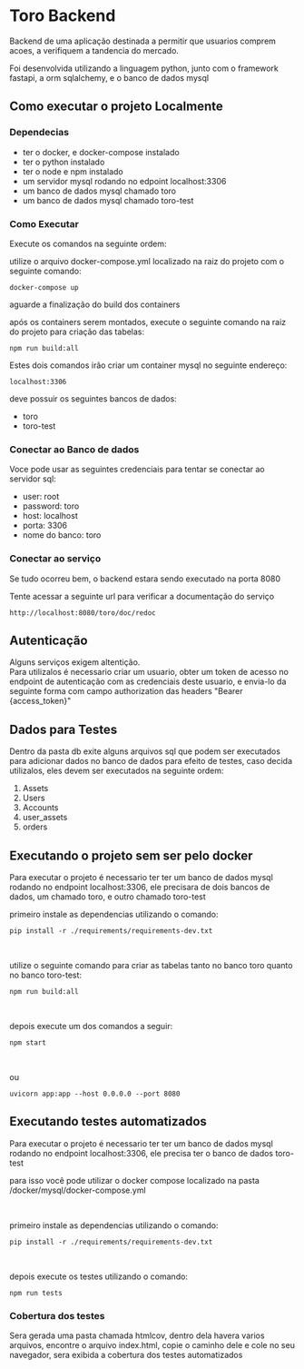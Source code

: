 <h1> Toro Backend </h1>

<p> Backend de uma aplicação destinada a permitir que usuarios comprem acoes, a verifiquem a tandencia do mercado. </p>

<p> Foi desenvolvida utilizando a linguagem python, junto com o framework fastapi, a orm sqlalchemy, e o banco de dados mysql</p>

<h2> Como executar o projeto Localmente</h2>
<h3> Dependecias</h3>
<ul>
  <li>ter o docker, e docker-compose instalado</li>
  <li>ter o python instalado</li>
  <li>ter o node e npm instalado</li>
  <li>um servidor mysql rodando no edpoint localhost:3306</li>
  <li>um banco de dados mysql chamado toro</li>
  <li>um banco de dados mysql chamado toro-test</li>
</ul>

<h3> Como Executar </h3>
<p> Execute os comandos na seguinte ordem:</p>
<p> utilize o arquivo docker-compose.yml localizado na raiz do projeto com o seguinte comando:</p>

```
docker-compose up
```

<p> aguarde a finalização do build dos containers</p>
<p> após os containers serem montados, execute o seguinte comando na raiz do projeto para criação das tabelas:</p>

```
npm run build:all
```
Estes dois comandos irão criar um container mysql no seguinte endereço:

```
localhost:3306
```

deve possuir os seguintes bancos de dados:

<ul>
  <li>toro</li>
  <li>toro-test</li>
</ul>

<h3> Conectar ao Banco de dados </h3>
<p> Voce pode usar as seguintes credenciais para tentar se conectar ao servidor sql:</p>
<ul>
  <li>user: root</li>
  <li>password: toro</li>
  <li>host: localhost</li>
  <li>porta: 3306</li>
  <li>nome do banco: toro</li>
</ul>

<h3> Conectar ao serviço </h3>
<p> Se tudo ocorreu bem, o backend estara sendo executado na porta 8080</p>
<p> Tente acessar a seguinte url para verificar a documentação do serviço</p>

```
http://localhost:8080/toro/doc/redoc  
```

<h2>Autenticação</h2>
Alguns serviços exigem altentição.<br>
Para utilizalos é necessario criar um usuario, obter um token de acesso no endpoint de autenticação com as credenciais deste usuario, e envia-lo da seguinte forma com campo authorization das headers "Bearer {access_token}"

<h2>Dados para Testes</h2>
Dentro da pasta db exite alguns arquivos sql que podem ser executados para adicionar dados no banco de dados para efeito de testes, caso decida utilizalos, eles devem ser executados na seguinte ordem:
<ol>
  <li>Assets</li>
  <li>Users</li>
  <li>Accounts</li>
  <li>user_assets</li>
  <li>orders</li>
</ol>

<h2>Executando o projeto sem ser pelo docker</h2>
<p> Para executar o projeto é necessario ter ter um banco de dados mysql rodando no endpoint localhost:3306, ele precisara de dois bancos de dados, um chamado toro, e outro chamado toro-test</p>

<p>primeiro instale as dependencias utilizando o comando:</p>

```
pip install -r ./requirements/requirements-dev.txt
```
<br>
<p>utilize o seguinte comando para criar as tabelas tanto no banco toro quanto no banco toro-test:</p>

```
npm run build:all
```
<br>
<p>depois execute um dos comandos a seguir:</p>

```
npm start
```
<br>
<p>ou</p>

```
uvicorn app:app --host 0.0.0.0 --port 8080
```

<h2>Executando testes automatizados</h2>
<p> Para executar o projeto é necessario ter ter um banco de dados mysql rodando no endpoint localhost:3306, ele precisa ter o banco de dados toro-test</p>

<p> para isso você pode utilizar o docker compose localizado na pasta /docker/mysql/docker-compose.yml</p>
<br>
<p>primeiro instale as dependencias utilizando o comando:</p>

```
pip install -r ./requirements/requirements-dev.txt
```
<br>

<p>depois execute os testes utilizando o comando:</p>

```
npm run tests
```
<h3>Cobertura dos testes </h3>


<p>Sera gerada uma pasta chamada htmlcov, dentro dela havera varios arquivos, encontre o arquivo index.html, copie o caminho dele e cole no seu navegador, sera exibida a cobertura dos testes automatizados </p>












